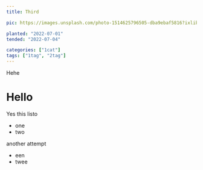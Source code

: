 ```yaml
---
title: Third

pic: https://images.unsplash.com/photo-1514625796505-dba9ebaf5816?ixlib=rb-1.2.1&ixid=eyJhcHBfaWQiOjEyMDd9&auto=format&fit=crop&w=1349&q=80

planted: "2022-07-01"
tended: "2022-07-04"

categories: ["1cat"]
tags: ["1tag", "2tag"]
---
```


Hehe

# Hello

Yes this
listo

- one
- two

another attempt

- een
- twee
